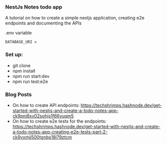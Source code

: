 ### NestJs Notes todo app

A tutorial on how to create a simple nestjs application, creating e2e endpoints and documenting the APIs

.env variable

```
DATABASE_URI = 
```

### Set up:

- git clone
- npm install
- npm run start:dev
- npm run test:e2e

### Blog Posts

- On how to create API endpoints: https://techshrimps.hashnode.dev/get-started-with-nestjs-and-create-a-todo-notes-app-ck9pni8xv02sohjs1f66yuqm5
- On how to create e2e tests for the endpoints: https://techshrimps.hashnode.dev/get-started-with-nestjs-and-create-a-todo-notes-app-creating-e2e-tests-part-2-ck9vxmjj500tgnbs18l79ztcm